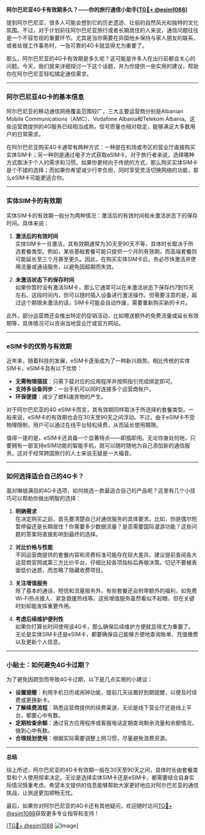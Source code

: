 **阿尔巴尼亚4G卡有效期多久？——你的旅行通信小助手[[TG💪+ @esim1088](https://t.me/s/esim1088)]**

提到阿尔巴尼亚，很多人可能会想到它的历史遗迹、壮丽的自然风光和独特的文化氛围。不过，对于计划前往阿尔巴尼亚旅行或者长期居住的人来说，通信问题往往是一个不容忽视的重要环节。尤其是当你需要在异国他乡保持与家人朋友的联系，或者处理工作事务时，一张可靠的4G卡就显得尤为重要了。

那么，阿尔巴尼亚的4G卡有效期是多久呢？这可能是许多人在出行前都会关心的问题。今天，我们就来详细探讨一下这个话题，并为你提供一些实用的建议，帮助你在阿尔巴尼亚轻松搞定通信需求。

---

### 阿尔巴尼亚4G卡的基本信息

阿尔巴尼亚的移动通信网络覆盖范围较广，三大主要运营商分别是Albanian Mobile Communications（AMC）、Vodafone Albania和Telekom Albania。这些运营商提供的4G服务已经相当成熟，信号质量也相对稳定，能够满足大多数用户的日常需求。

在阿尔巴尼亚购买4G卡通常有两种方式：一种是在机场或市区的营业厅直接购买实体SIM卡；另一种则是通过电子方式获取eSIM卡。对于旅行者来说，选择哪种方式取决于个人的需求和习惯。如果你更倾向于传统的方式，那么购买实体SIM卡是个不错的选择；而如果你希望减少行李负担，同时享受灵活切换网络的功能，那么eSIM卡可能更适合你。

---

### 实体SIM卡的有效期

实体SIM卡的有效期一般分为两种情况：激活后的有效时间和未激活状态下的保存时间。具体来说：

1. **激活后的有效时间**  
   实体SIM卡一旦激活，其有效期通常为30天至90天不等，具体时长取决于所选套餐类型。例如，某些基础套餐可能只提供一个月的有效期，而高端套餐则可能延长至三个月甚至更久。因此，在购买实体SIM卡后，务必尽快激活并使用流量或通话服务，以避免因超期而失效。

2. **未激活状态下的保存时间**  
   如果你暂时没有激活SIM卡，那么它通常可以在未激活状态下保存约7到15天左右。这段时间内，你可以随时插入设备进行激活操作。但需要注意的是，超过这个期限未激活的话，SIM卡可能会自动作废，需要重新购买新的卡片。

此外，部分运营商还会推出特定的促销活动，比如赠送额外的免费流量或延长有效期等，具体情况可以咨询当地营业厅或官方网站。

---

### eSIM卡的优势与有效期

近年来，随着科技的发展，eSIM卡逐渐成为了一种新兴趋势。相比传统的实体SIM卡，eSIM卡具有以下优势：

- **无需物理插拔**：只需下载对应的应用程序并按照指引完成绑定即可。
- **支持多设备同步**：一台手机可以同时连接多个运营商账户。
- **环保便捷**：减少了塑料废弃物的产生。

对于阿尔巴尼亚的4G eSIM卡而言，其有效期同样取决于所选择的套餐类型。一般来说，eSIM卡的有效期也会在30天至90天之间浮动。不过，由于eSIM卡不受物理限制，用户可以通过在线平台轻松续费，从而延长使用期限。

值得一提的是，eSIM卡还具备一个显著特点——即插即用。无论你身处何地，只要拥有一部支持eSIM功能的智能手机，就可以随时随地为自己添加新的通信服务。这对于经常跨国旅行的人士来说无疑是一大福音。

---

### 如何选择适合自己的4G卡？

面对琳琅满目的4G卡选项，如何挑选一款最适合自己的产品呢？这里有几个小技巧可以帮助你做出明智的选择：

1. **明确需求**  
   在决定购买之前，首先要清楚自己对通信服务的具体要求。比如，你是偶尔短暂停留还是长期居住？你需要多少数据流量？是否需要国际漫游功能？这些问题的答案将直接影响到最终的选择。

2. **对比价格与性能**  
   不同运营商提供的套餐内容和资费标准可能存在较大差异。建议提前查阅各大运营商官网或第三方比价平台，仔细比较各项指标后再做决策。切记不要被表面低价迷惑，而忽略了隐藏收费项目。

3. **关注增值服务**  
   除了基本的通话、短信和流量服务外，有些套餐还会附带额外的福利，如免费Wi-Fi热点接入、紧急救援热线等。这些增值服务虽然看似不起眼，但在关键时刻却能发挥重要作用。

4. **考虑后续维护便利性**  
   如果你打算长时间使用该4G卡，那么确保后续维护方便就显得尤为重要了。无论是实体SIM卡还是eSIM卡，都要确保自己能够方便地查询账单、充值缴费以及更新个人信息。

---

### 小贴士：如何避免4G卡过期？

为了避免因疏忽而导致4G卡过期，以下是几点实用的小建议：

- **设置提醒**：利用手机日历或闹钟功能，提前几天设置好到期提醒，以便及时续费或更换新卡。
- **了解续费流程**：熟悉运营商提供的续费渠道，无论是线下营业厅还是线上平台，都要心中有数。
- **定期检查余额**：通过官方应用程序或客服电话定期查询剩余流量和余额情况，做到心中有数。
- **合理规划使用**：根据实际需要调整上网习惯，尽量避免浪费资源。

---

**总结**

综上所述，阿尔巴尼亚的4G卡有效期一般在30天至90天之间，具体时长由套餐类型和个人使用频率决定。无论是选择实体SIM卡还是eSIM卡，都需要结合自身实际情况慎重考虑。希望本文提供的信息能够帮助大家更好地应对阿尔巴尼亚的通信挑战，让旅途更加顺畅无忧。

最后，如果你对阿尔巴尼亚的4G卡还有其他疑问，欢迎随时访问[TG💪+ @esim1088](https://t.me/s/esim1088)获取更多专业指导和支持！

[[TG💪+ @esim1088](https://t.me/s/esim1088) ![Image](https://i.postimg.cc/4NQfJmqS/Snipaste-2025-05-13-00-14-12.png)]